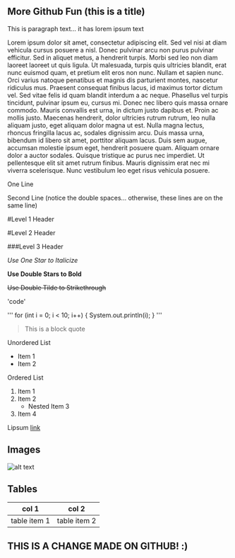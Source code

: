More Github Fun (this is a title)
---------------------------------
This is paragraph text... it has lorem ipsum text

Lorem ipsum dolor sit amet, consectetur adipiscing elit. Sed vel nisi at diam vehicula cursus posuere a nisl. Donec pulvinar arcu non purus pulvinar efficitur. Sed in aliquet metus, a hendrerit turpis. Morbi sed leo non diam laoreet laoreet ut quis ligula. Ut malesuada, turpis quis ultricies blandit, erat nunc euismod quam, et pretium elit eros non nunc. Nullam et sapien nunc. Orci varius natoque penatibus et magnis dis parturient montes, nascetur ridiculus mus. Praesent consequat finibus lacus, id maximus tortor dictum vel. Sed vitae felis id quam blandit interdum a ac neque.
Phasellus vel turpis tincidunt, pulvinar ipsum eu, cursus mi. Donec nec libero quis massa ornare commodo. Mauris convallis est urna, in dictum justo dapibus et. Proin ac mollis justo. Maecenas hendrerit, dolor ultricies rutrum rutrum, leo nulla aliquam justo, eget aliquam dolor magna ut est. Nulla magna lectus, rhoncus fringilla lacus ac, sodales dignissim arcu. Duis massa urna, bibendum id libero sit amet, porttitor aliquam lacus. Duis sem augue, accumsan molestie ipsum eget, hendrerit posuere quam. Aliquam ornare dolor a auctor sodales. Quisque tristique ac purus nec imperdiet. Ut pellentesque elit sit amet rutrum finibus. Mauris dignissim erat nec mi viverra scelerisque. Nunc vestibulum leo eget risus vehicula posuere.

One Line

Second Line (notice the double spaces... otherwise, these lines are on the same line)

#Level 1 Header

#Level 2 Header

###Level 3 Header

*Use One Star to Italicize*

**Use Double Stars to Bold**

~~Use Double Tilde to Strikethrough~~

'code'

'''
for (int i = 0; i < 10; i++) {
    System.out.println(i);
}
'''

>This is a block quote

Unordered List
* Item 1
* Item 2

Ordered List
1. Item 1
2. Item 2
    * Nested Item 3
3. Item 4

Lipsum [link](https://www.lipsum.com/feed/html)

## Images
![alt text](https://github.githubassets.com/images/modules/logos_page/GitHub-Mark.png)

## Tables
|col 1|col 2|
|-----|-----|
|table item 1|table item 2|

## THIS IS A CHANGE MADE ON GITHUB! :)
